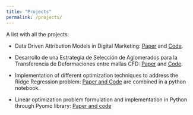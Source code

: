 ```yaml
---
title: "Projects"
permalink: /projects/
---
```


A list with all the projects:

* Data Driven Attribution Models in Digital Marketing: [Paper](https://github.com/sesiga/sesiga.github.io/raw/master/papers/DataDrivenAttributionModels.pdf) and [Code](https://github.com/sesiga/attribution_models_for_digital_marketing).

* Desarrollo de una Estrategia de Selección de Aglomerados para la Transferencia de Deformaciones entre mallas CFD: [Paper](https://github.com/sesiga/sesiga.github.io/raw/master/papers/TransferenciaDeformacionesMallasCFD.pdf) and [Code](https://github.com/sesiga/Motion-of-cumputational-fluid-dynamic-meshes).

* Implementation of different optimization techniques to address the Ridge Regression problem: [Paper and Code](https://github.com/sesiga/ridge_regression_opt_implementing_algorithms) are combined in a python notebook.

* Linear optimization problem formulation and implementation in Python through Pyomo library: [Paper and code](https://github.com/sesiga/linear_optimization_problem_pyomo)